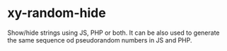 # xy-random-hide
Show/hide strings using JS, PHP or both. It can be also used to generate the same sequence od pseudorandom numbers in JS and PHP.
